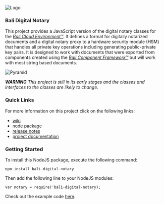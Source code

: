 ![Logo](https://raw.githubusercontent.com/craterdog-bali/bali-project-documentation/master/images/CraterDogLogo.png)

### Bali Digital Notary
This project provides a JavaScript version of the digital notary classes for the [_Bali Cloud Environment™_](https://github.com/craterdog-bali/bali-project-documentation/wiki). It defines a format for digitally notarized documents and a digital notary proxy to a hardware security module (HSM) that handles all private key operations including generating public-private key pairs. It is designed to work with documents that were exported from components created using the [_Bali Component Framework™_](https://github.com/craterdog-bali/js-bali-component-framework/wiki) but will work with most string based documents.

![Pyramid](https://raw.githubusercontent.com/craterdog-bali/bali-project-documentation/master/images/BaliPyramid-DigitalNotary.png)

_**WARNING**_
_This project is still in its early stages and the classes and interfaces to the classes are likely to change._

### Quick Links
For more information on this project click on the following links:
 * [wiki](https://github.com/craterdog-bali/js-bali-digital-notary/wiki)
 * [node package](https://www.npmjs.com/package/bali-digital-notary)
 * [release notes](https://github.com/craterdog-bali/js-bali-digital-notary/wiki/releases)
 * [project documentation](https://github.com/craterdog-bali/bali-project-documentation/wiki)

### Getting Started
To install this NodeJS package, execute the following command:
```
npm install bali-digital-notary
```
Then add the following line to your NodeJS modules:
```
var notary = require('bali-digital-notary);
```

Check out the example code [here](https://github.com/craterdog-bali/js-bali-digital-notary/wiki/examples).

